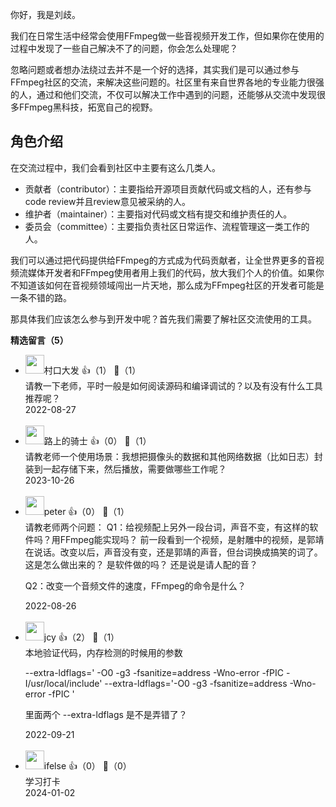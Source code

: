 你好，我是刘歧。

我们在日常生活中经常会使用FFmpeg做一些音视频开发工作，但如果你在使用的过程中发现了一些自己解决不了的问题，你会怎么处理呢？

忽略问题或者想办法绕过去并不是一个好的选择，其实我们是可以通过参与FFmpeg社区的交流，来解决这些问题的。社区里有来自世界各地的专业能力很强的人，通过和他们交流，不仅可以解决工作中遇到的问题，还能够从交流中发现很多FFmpeg黑科技，拓宽自己的视野。

## 角色介绍

在交流过程中，我们会看到社区中主要有这么几类人。

- 贡献者（contributor）：主要指给开源项目贡献代码或文档的人，还有参与code review并且review意见被采纳的人。
- 维护者（maintainer）：主要指对代码或文档有提交和维护责任的人。
- 委员会（committee）：主要指负责社区日常运作、流程管理这一类工作的人。

我们可以通过把代码提供给FFmpeg的方式成为代码贡献者，让全世界更多的音视频流媒体开发者和FFmpeg使用者用上我们的代码，放大我们个人的价值。如果你不知道该如何在音视频领域闯出一片天地，那么成为FFmpeg社区的开发者可能是一条不错的路。

那具体我们应该怎么参与到开发中呢？首先我们需要了解社区交流使用的工具。
<div><strong>精选留言（5）</strong></div><ul>
<li><img src="https://static001.geekbang.org/account/avatar/00/27/e7/a9/b09e3701.jpg" width="30px"><span>村口大发</span> 👍（1） 💬（1）<div>请教一下老师，平时一般是如何阅读源码和编译调试的？以及有没有什么工具推荐呢？</div>2022-08-27</li><br/><li><img src="http://thirdwx.qlogo.cn/mmopen/vi_32/Q0j4TwGTfTLun5T9KHlxZGDE0Iq45wD2SHLxARBdI3koVefk14XGKnEdxY1XVrGpjibcKKQ9lnshAw5CQciatMAQ/132" width="30px"><span>路上的骑士</span> 👍（0） 💬（1）<div>请教老师一个使用场景：我想把摄像头的数据和其他网络数据（比如日志）封装到一起存储下来，然后播放，需要做哪些工作呢？</div>2023-10-26</li><br/><li><img src="https://static001.geekbang.org/account/avatar/00/10/25/87/f3a69d1b.jpg" width="30px"><span>peter</span> 👍（0） 💬（1）<div>请教老师两个问题：
Q1：给视频配上另外一段台词，声音不变，有这样的软件吗？用FFmpeg能实现吗？
前一段看到一个视频，是射雕中的视频，是郭靖在说话。改变以后，声音没有变，还是郭靖的声音，但台词换成搞笑的词了。这是怎么做出来的？ 是软件做的吗？ 还是说是请人配的音？

Q2：改变一个音频文件的速度，FFmpeg的命令是什么？</div>2022-08-26</li><br/><li><img src="https://static001.geekbang.org/account/avatar/00/13/4b/1b/e3b3bcff.jpg" width="30px"><span>jcy</span> 👍（2） 💬（1）<div>本地验证代码，内存检测的时候用的参数

--extra-ldflags=&#39; -O0 -g3 -fsanitize=address -Wno-error -fPIC -I&#47;usr&#47;local&#47;include&#39; --extra-ldflags=&#39;-O0 -g3 -fsanitize=address -Wno-error -fPIC &#39;

里面两个 --extra-ldflags 是不是弄错了？</div>2022-09-21</li><br/><li><img src="https://static001.geekbang.org/account/avatar/00/26/eb/d7/90391376.jpg" width="30px"><span>ifelse</span> 👍（0） 💬（0）<div>学习打卡</div>2024-01-02</li><br/>
</ul>